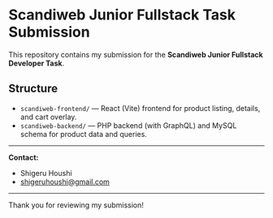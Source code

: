 # Scandiweb Junior Fullstack Task Submission

This repository contains my submission for the **Scandiweb Junior Fullstack Developer Task**.

## Structure

- `scandiweb-frontend/` — React (Vite) frontend for product listing, details, and cart overlay.
- `scandiweb-backend/` — PHP backend (with GraphQL) and MySQL schema for product data and queries.

---

**Contact:**
- Shigeru Houshi
- shigeruhoushi@gmail.com

---

Thank you for reviewing my submission!
